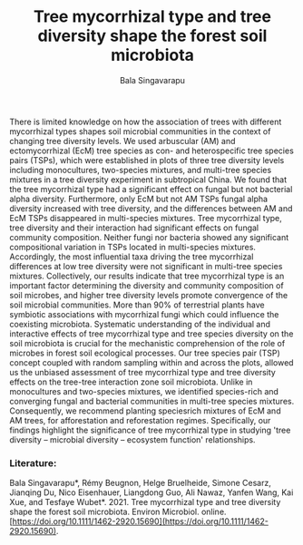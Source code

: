 ﻿---
layout: post
title:  "Tree mycorrhizal type and tree diversity shape the forest soil microbiota"
author: Bala Singavarapu
categories: [ Article ]
image: assets/projects/Bala1.png
tags: featured
---

There is limited knowledge on how the association of trees with different mycorrhizal types shapes soil microbial communities in the context of changing tree diversity levels. We used arbuscular (AM) and ectomycorrhizal (EcM) tree species as con- and heterospecific tree species pairs (TSPs), which were established in plots of three tree diversity levels including monocultures, two-species mixtures, and multi-tree species mixtures in a tree diversity experiment in subtropical China. We found that the tree mycorrhizal type had a significant effect on fungal but not bacterial alpha diversity. Furthermore, only EcM but not AM TSPs fungal alpha diversity increased with tree diversity, and the differences between AM and EcM TSPs disappeared in multi-species mixtures. Tree mycorrhizal type, tree diversity and their interaction had significant effects on fungal community composition. Neither fungi nor bacteria showed any significant compositional variation in TSPs located in multi-species mixtures. Accordingly, the most influential taxa driving the tree mycorrhizal differences at low tree diversity were not significant in multi-tree species mixtures. Collectively, our results indicate that tree mycorrhizal type is an important factor determining the diversity and community composition of soil microbes, and higher tree diversity levels promote convergence of the soil microbial communities.
More than 90% of terrestrial plants have symbiotic associations with mycorrhizal fungi which could influence the coexisting microbiota. Systematic understanding of the individual and interactive effects of tree mycorrhizal type and tree species diversity on the soil microbiota is crucial for the mechanistic comprehension of the role of microbes in forest soil ecological processes. Our tree species pair (TSP) concept coupled with random sampling within and across the plots, allowed us the unbiased assessment of tree mycorrhizal type and tree diversity effects on the tree-tree interaction zone soil microbiota. Unlike in monocultures and two-species mixtures, we identified species-rich and converging fungal and bacterial communities in multi-tree species mixtures. Consequently, we recommend planting speciesrich mixtures of EcM and AM trees, for afforestation and reforestation regimes. Specifically, our findings highlight the significance of tree mycorrhizal type in studying 'tree diversity – microbial diversity – ecosystem function' relationships.

### Literature:
Bala Singavarapu*, Rémy Beugnon, Helge Bruelheide, Simone Cesarz, Jianqing Du, Nico Eisenhauer, Liangdong Guo, Ali Nawaz, Yanfen Wang, Kai Xue, and Tesfaye Wubet*. 2021. Tree mycorrhizal type and tree diversity shape the forest soil microbiota. Environ Microbiol. online. [https://doi.org/10.1111/1462-2920.15690](https://doi.org/10.1111/1462-2920.15690).

